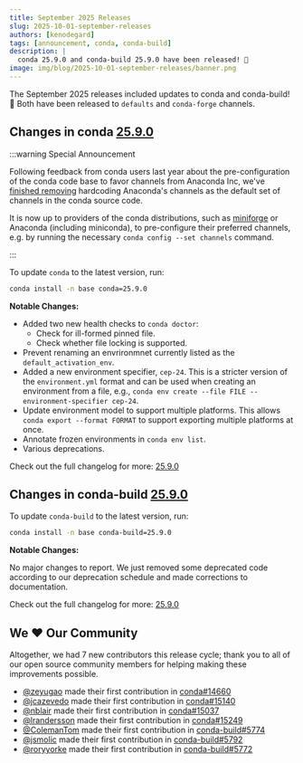 ```yaml
---
title: September 2025 Releases
slug: 2025-10-01-september-releases
authors: [kenodegard]
tags: [announcement, conda, conda-build]
description: |
  conda 25.9.0 and conda-build 25.9.0 have been released! 🎉
image: img/blog/2025-10-01-september-releases/banner.png
---
```


The September 2025 releases included updates to conda and conda-build! 🎉 Both have been released to `defaults` and `conda-forge` channels.

<!-- truncate -->

## Changes in conda [25.9.0](https://github.com/conda/conda/releases/tag/25.9.0)

:::warning Special Announcement

Following feedback from conda users last year about the pre-configuration of the conda code base to favor channels from Anaconda Inc, we've [finished removing](https://github.com/conda/conda/issues/14178) hardcoding Anaconda's channels as the default set of channels in the conda source code.

It is now up to providers of the conda distributions, such as [miniforge](https://github.com/conda-forge/miniforge) or Anaconda (including miniconda), to pre-configure their preferred channels, e.g. by running the necessary `conda config --set channels` command.

:::

To update `conda` to the latest version, run:

```bash
conda install -n base conda=25.9.0
```

**Notable Changes:**

- Added two new health checks to `conda doctor`:
    - Check for ill-formed pinned file.
    - Check whether file locking is supported.
- Prevent renaming an envrironmnet currently listed as the `default_activation_env`.
- Added a new environment specifier, `cep-24`. This is a stricter version of the `environment.yml` format and can be used when creating an environment from a file, e.g., `conda env create --file FILE --environment-specifier cep-24`.
- Update environment model to support multiple platforms. This allows `conda export --format FORMAT` to support exporting multiple platforms at once.
- Annotate frozen environments in `conda env list`.
- Various deprecations.

Check out the full changelog for more: [25.9.0](https://github.com/conda/conda/releases/tag/25.9.0)

## Changes in conda-build [25.9.0](https://github.com/conda/conda-build/releases/tag/25.9.0)

To update `conda-build` to the latest version, run:

```bash
conda install -n base conda-build=25.9.0
```

**Notable Changes:**

No major changes to report. We just removed some deprecated code according to our deprecation schedule and made corrections to documentation.

Check out the full changelog for more: [25.9.0](https://github.com/conda/conda-build/releases/tag/25.9.0)

## We ❤️ Our Community

Altogether, we had 7 new contributors this release cycle; thank you to all of our open source community members for helping making these improvements possible.

- [@zeyugao](https://github.com/zeyugao) made their first contribution in [conda#14660](https://github.com/conda/conda/pull/14660)
- [@jcazevedo](https://github.com/jcazevedo) made their first contribution in [conda#15140](https://github.com/conda/conda/pull/15140)
- [@nblair](https://github.com/nblair) made their first contribution in [conda#15037](https://github.com/conda/conda/pull/15037)
- [@lrandersson](https://github.com/lrandersson) made their first contribution in [conda#15249](https://github.com/conda/conda/pull/15249)
- [@ColemanTom](https://github.com/ColemanTom) made their first contribution in [conda-build#5774](https://github.com/conda/conda-build/pull/5774)
- [@jsmolic](https://github.com/jsmolic) made their first contribution in [conda-build#5792](https://github.com/conda/conda-build/pull/5792)
- [@roryyorke](https://github.com/roryyorke) made their first contribution in [conda-build#5772](https://github.com/conda/conda-build/pull/5772)
